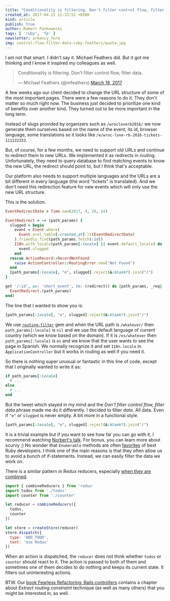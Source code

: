 ```yaml
---
title: "Conditionality is filtering. Don't filter control flow, filter data."
created_at: 2017-04-21 11:33:52 +0200
kind: article
publish: true
author: Robert Pankowecki
tags: [ 'ruby', 'fp' ]
newsletter: arkency_form
img: control-flow-filter-data-ruby-feathers/quote.jpg
---
```


I am not that smart. I didn't say it. Michael Feathers did.
But it got me thinking and I know it inspired my colleagues as well.

<!-- more -->

<blockquote class="twitter-tweet" data-lang="en"><p lang="en" dir="ltr">Conditionality is filtering. Don&#39;t filter control flow, filter data.</p>&mdash; Michael Feathers (@mfeathers) <a href="https://twitter.com/mfeathers/status/843074339322970112">March 18, 2017</a></blockquote>
<script async src="//platform.twitter.com/widgets.js" charset="utf-8"></script>

A few weeks ago our client decided to change the URL structure of some of the
most important pages. There were a few reasons to do it. They don't matter so much right now.
The business just decided to prioritize one kind of benefits over another kind. They turned
out to be more important in the long term.

Instead of slugs provided by organizers such as `/wrocloverb2016/`
we now generate them ourselves based on the name of the event, its id, browser language,
some translations so it looks like `/e/wroc-love-rb-2016-tickets-111222333`.

But, of course, for a few months, we need to support old URLs and continue to
redirect them to new URLs. We implemented it as redirects in routing.
Unfortunately, they need to query database to find matching events to know
the new URL, the redirect should point to, but I think that's acceptable.

Our platform also needs to support multiple languages and the URLs are a bit different
in every language (the word "tickets" is translated). And we don't need this redirection
feature for new events which will only use the new URL structure.

This is the solution.

```ruby
EventRedirectDate = Time.new(2017, 4, 28, 14)

EventRedirect = -> (path_params) {
  slugged = begin
    event = Event.where(
      Event.arel_table[:created_at].lt(EventRedirectDate)
    ).friendly.find(path_params.fetch(:id))
    I18n.with_locale(path_params[:locale] || event.default_locale) do
      event.slugged
    end
  rescue ActiveRecord::RecordNotFound
    raise ActionController::RoutingError.new('Not Found')
  end
  [path_params[:locale], "e", slugged].reject(&:blank?).join("/")
}
```

```ruby
get '/:id', as: 'short_event', to: (redirect() do |path_params, _req|
  EventRedirect.(path_params)
end)
```

The line that I wanted to show you is:

```ruby
[path_params[:locale], "e", slugged].reject(&:blank?).join("/")
```

We use [`routing-filter`](https://github.com/svenfuchs/routing-filter) gem and when the
URL path is `/whatever/` then `path_params[:locale]` is `nil` and we use the default language 
of current country (which we know based on the domain). If it is `/es/whatever` then 
`path_params[:locale]` is `es` and we know that the user wants to see the page in
Spanish. We normally recognize it and set `I18n.locale` in `ApplicationController`
but it works in routing as well if you need it.

So there is nothing super unusual or fantastic in this line of code,
except that I originally wanted to write it as:

```ruby
if path_params[:locale]
  # ...
else
  # ...
end
```

But the tweet which stayed in my mind and the _Don't filter control flow, filter data_ phrase
made me do it differently. I decided to filter _data_. All data. Even if `"e"` or `slugged` is
never empty. A bit more in a functional style.

```ruby
[path_params[:locale], "e", slugged].reject(&:blank?).join("/")
```

It is a trivial example but if you want to see how far you can go with it,
I recommend watching [Norbert's talk](https://www.youtube.com/watch?v=l5ML_4WnAWg). For bonus, you
can learn more about scurvy ;) No wonder that `Enumerable` methods are
often [favorites](https://www.reddit.com/r/ruby/comments/665esj/whats_your_favorite_rubyrails_method/dgfrcxf/)
of best Ruby developers. I think one of the main reasons is that they often allow us to
avoid a bunch of if-statements. Instead, we can easily filter the data we work on.

There is a similar pattern in Redux reducers, especially [when they are combined](http://redux.js.org/docs/api/combineReducers.html).

```javascript
import { combineReducers } from 'redux'
import todos from './todos'
import counter from './counter'

let reducer = combineReducers({
  todos,
  counter
})

let store = createStore(reducer)
store.dispatch({
  type: 'ADD_TODO',
  text: 'Use Redux'
})
```

When an action is dispatched, the `reducer` does not think whether `todos` or `counter` should
react to it. The action is passed to both of them and sometimes one of them decides to do nothing
and keeps its current state. It filters out uninteresting actions.

BTW. Our [book Fearless Refactoring: Rails controllers](http://rails-refactoring.com/) contains a chapter
about _Extract routing constraint_ technique (as well as many others) that you might be interested in, as well.

